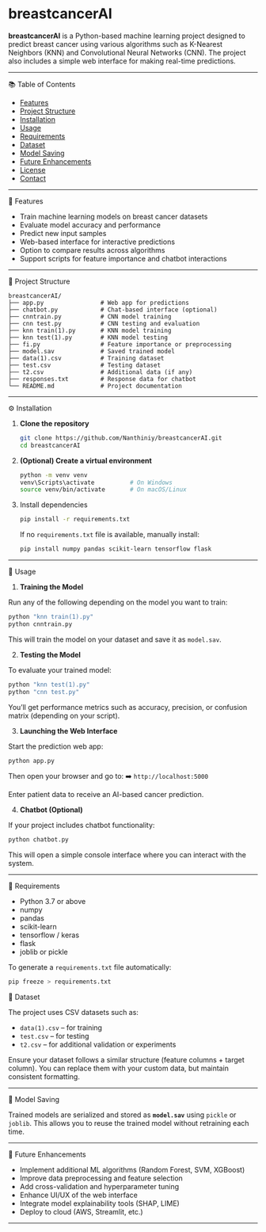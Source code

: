 # breastcancerAI

**breastcancerAI** is a Python-based machine learning project designed to predict breast cancer using various algorithms such as K-Nearest Neighbors (KNN) and Convolutional Neural Networks (CNN). The project also includes a simple web interface for making real-time predictions.

---

📚 Table of Contents

* [Features](#features)
* [Project Structure](#project-structure)
* [Installation](#installation)
* [Usage](#usage)
* [Requirements](#requirements)
* [Dataset](#dataset)
* [Model Saving](#model-saving)
* [Future Enhancements](#future-enhancements)
* [License](#license)
* [Contact](#contact)

---

🚀 Features

* Train machine learning models on breast cancer datasets
* Evaluate model accuracy and performance
* Predict new input samples
* Web-based interface for interactive predictions
* Option to compare results across algorithms
* Support scripts for feature importance and chatbot interactions

---

📂 Project Structure

```
breastcancerAI/
├── app.py                # Web app for predictions
├── chatbot.py            # Chat-based interface (optional)
├── cnntrain.py           # CNN model training
├── cnn test.py           # CNN testing and evaluation
├── knn train(1).py       # KNN model training
├── knn test(1).py        # KNN model testing
├── fi.py                 # Feature importance or preprocessing
├── model.sav             # Saved trained model
├── data(1).csv           # Training dataset
├── test.csv              # Testing dataset
├── t2.csv                # Additional data (if any)
├── responses.txt         # Response data for chatbot
└── README.md             # Project documentation
```

---

⚙️ Installation

1. **Clone the repository**

   ```bash
   git clone https://github.com/Nanthiniy/breastcancerAI.git
   cd breastcancerAI
   ```

2. **(Optional) Create a virtual environment**

   ```bash
   python -m venv venv
   venv\Scripts\activate          # On Windows
   source venv/bin/activate       # On macOS/Linux
   ```

3. Install dependencies

   ```bash
   pip install -r requirements.txt
   ```

   If no `requirements.txt` file is available, manually install:

   ```bash
   pip install numpy pandas scikit-learn tensorflow flask
   ```

---

🧠 Usage

1. **Training the Model**

Run any of the following depending on the model you want to train:

```bash
python "knn train(1).py"
python cnntrain.py
```

This will train the model on your dataset and save it as `model.sav`.

2. **Testing the Model**

To evaluate your trained model:

```bash
python "knn test(1).py"
python "cnn test.py"
```

You’ll get performance metrics such as accuracy, precision, or confusion matrix (depending on your script).

3. **Launching the Web Interface**

Start the prediction web app:

```bash
python app.py
```

Then open your browser and go to:
➡️ `http://localhost:5000`

Enter patient data to receive an AI-based cancer prediction.

 4. **Chatbot (Optional)**

If your project includes chatbot functionality:

```bash
python chatbot.py
```

This will open a simple console interface where you can interact with the system.

---

🧩 Requirements

* Python 3.7 or above
* numpy
* pandas
* scikit-learn
* tensorflow / keras
* flask
* joblib or pickle

To generate a `requirements.txt` file automatically:

```bash
pip freeze > requirements.txt
```

🧪 Dataset

The project uses CSV datasets such as:

* `data(1).csv` – for training
* `test.csv` – for testing
* `t2.csv` – for additional validation or experiments

Ensure your dataset follows a similar structure (feature columns + target column). You can replace them with your custom data, but maintain consistent formatting.

---

💾 Model Saving

Trained models are serialized and stored as **`model.sav`** using `pickle` or `joblib`.
This allows you to reuse the trained model without retraining each time.

---

🔮 Future Enhancements

* Implement additional ML algorithms (Random Forest, SVM, XGBoost)
* Improve data preprocessing and feature selection
* Add cross-validation and hyperparameter tuning
* Enhance UI/UX of the web interface
* Integrate model explainability tools (SHAP, LIME)
* Deploy to cloud (AWS, Streamlit, etc.)



---



 
